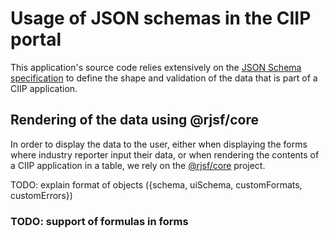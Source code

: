 # Usage of JSON schemas in the CIIP portal

This application's source code relies extensively on the [JSON Schema specification] to define the shape and validation of the data that is part of a CIIP application.

## Rendering of the data using @rjsf/core

In order to display the data to the user, either when displaying the forms where industry reporter input their data, or when rendering the contents of a CIIP application in a table, we rely on the [@rjsf/core] project.

TODO: explain format of objects ({schema, uiSchema, customFormats, customErrors})

### TODO: support of formulas in forms

[json schema specification]: https://json-schema.org/
[@rjsf/core]: https://github.com/rjsf-team/@rjsf/core
